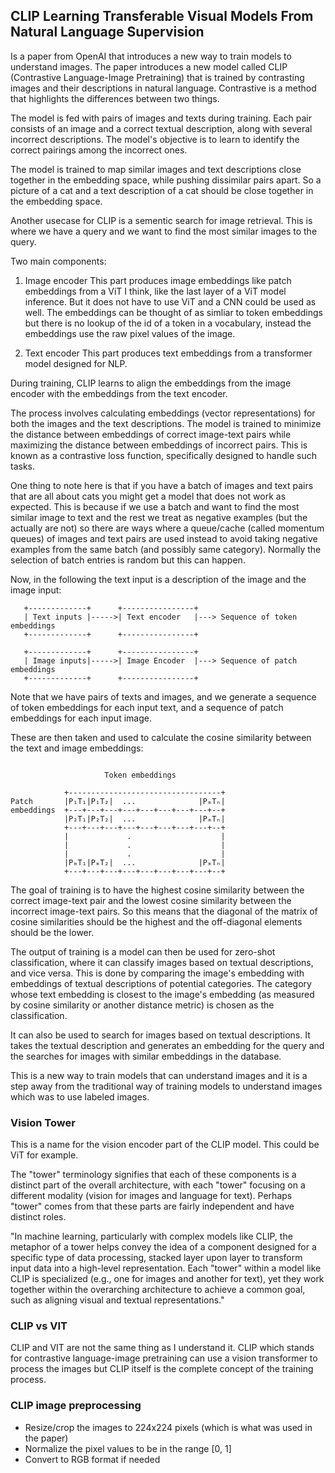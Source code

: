 ## CLIP Learning Transferable Visual Models From Natural Language Supervision
Is a paper from OpenAI that introduces a new way to train models to understand
images. The paper introduces a new model called CLIP (Contrastive Language-Image
Pretraining) that is trained by contrasting images and their descriptions in
natural language. Contrastive is a method that highlights the differences
between two things.

The model is fed with pairs of images and texts during training. Each pair
consists of an image and a correct textual description, along with several
incorrect descriptions. The model's objective is to learn to identify the
correct pairings among the incorrect ones.

The model is trained to map similar images and text descriptions close together
in the embedding space, while pushing dissimilar pairs apart. So a picture of a
cat and a text description of a cat should be close together in the embedding
space.

Another usecase for CLIP is a sementic search for image retrieval. This is where
we have a query and we want to find the most similar images to the query.

Two main components:
1. Image encoder
This part produces image embeddings like patch embeddings from a ViT I think,
like the last layer of a ViT model inference. But it does not have to use ViT
and a CNN could be used as well. The embeddings can be thought of as simliar to
token embeddings but there is no lookup of the id of a token in a vocabulary,
instead the embeddings use the raw pixel values of the image.

2. Text encoder
This part produces text embeddings from a transformer model designed for NLP.

During training, CLIP learns to align the embeddings from the image encoder with
the embeddings from the text encoder. 

The process involves calculating embeddings (vector representations) for both
the images and the text descriptions. The model is trained to minimize the
distance between embeddings of correct image-text pairs while maximizing the
distance between embeddings of incorrect pairs. This is known as a contrastive
loss function, specifically designed to handle such tasks.

One thing to note here is that if you have a batch of images and text pairs
that are all about cats you might get a model that does not work as expected.
This is because if we use a batch and want to find the most similar image to
text and the rest we treat as negative examples (but the actually are not) so
there are ways where a queue/cache (called momentum queues) of images and text
pairs are used instead to avoid taking negative examples from the same batch
(and possibly same category). Normally the selection of batch entries is random
but this can happen.

Now, in the following the text input is a description of the image and the
image input:
```
   +-------------+      +----------------+
   | Text inputs |----->| Text encoder   |---> Sequence of token embeddings
   +-------------+      +----------------+

   +-------------+      +----------------+
   | Image inputs|----->| Image Encoder  |---> Sequence of patch embeddings
   +-------------+      +----------------+
```
Note that we have pairs of texts and images, and we generate a sequence of
token embeddings for each input text, and a sequence of patch embeddings for
each input image.

These are then taken and used to calculate the cosine similarity between the
text and image embeddings:
```

                     Token embeddings

            +----------------------------------+
Patch       |P₁T₁|P₁T₂|  ...              |PₘTₙ|
embeddings  +---+---+---+---+---+---+---+---+--+
            |P₂T₁|P₂T₂|  ...              |PₘTₙ|
            +---+---+---+---+---+---+---+---+--+
            |             .                    |
            |             .                    |
            |             .                    |
            |PₘT₁|PₘT₂|  ...              |PₘTₙ|
            +---+---+---+---+---+---+---+---+--+
```
The goal of training is to have the highest cosine similarity between the
correct image-text pair and the lowest cosine similarity between the incorrect
image-text pairs. So this means that the diagonal of the matrix of cosine
similarities should be the highest and the off-diagonal elements should be the
lower.

The output of training is a model can then be used for zero-shot classification,
where it can classify images based on textual descriptions, and vice versa. This
is done by comparing the image's embedding with embeddings of textual
descriptions of potential categories. The category whose text embedding is
closest to the image's embedding (as measured by cosine similarity or another
distance metric) is chosen as the classification. 

It can also be used to search for images based on textual descriptions. It takes
the textual description and generates an embedding for the query and the
searches for images with similar embeddings in the database.

This is a new way to train models that can understand images and it is a step
away from the traditional way of training models to understand images which was
to use labeled images.

### Vision Tower
This is a name for the vision encoder part of the CLIP model. This could be ViT
for example.

The "tower" terminology signifies that each of these components is a distinct
part of the overall architecture, with each "tower" focusing on a different
modality (vision for images and language for text). Perhaps "tower" comes from
that these parts are fairly independent and have distinct roles.

"In machine learning, particularly with complex models like CLIP, the metaphor
of a tower helps convey the idea of a component designed for a specific type of
data processing, stacked layer upon layer to transform input data into a
high-level representation. Each "tower" within a model like CLIP is specialized
(e.g., one for images and another for text), yet they work together within the
overarching architecture to achieve a common goal, such as aligning visual and
textual representations."


### CLIP vs VIT
CLIP and VIT are not the same thing as I understand it. CLIP which stands for
contrastive language-image pretraining can use a vision transformer to process
the images but CLIP itself is the complete concept of the training process.

### CLIP image preprocessing

* Resize/crop the images to 224x224 pixels (which is what was used in the paper)
* Normalize the pixel values to be in the range [0, 1]
* Convert to RGB format if needed
